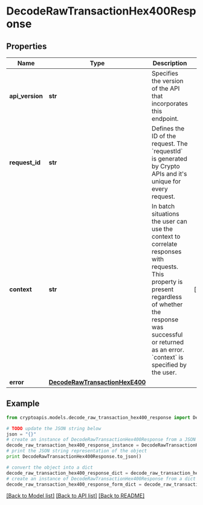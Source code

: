 # DecodeRawTransactionHex400Response


## Properties
Name | Type | Description | Notes
------------ | ------------- | ------------- | -------------
**api_version** | **str** | Specifies the version of the API that incorporates this endpoint. | 
**request_id** | **str** | Defines the ID of the request. The &#x60;requestId&#x60; is generated by Crypto APIs and it&#39;s unique for every request. | 
**context** | **str** | In batch situations the user can use the context to correlate responses with requests. This property is present regardless of whether the response was successful or returned as an error. &#x60;context&#x60; is specified by the user. | [optional] 
**error** | [**DecodeRawTransactionHexE400**](DecodeRawTransactionHexE400.md) |  | 

## Example

```python
from cryptoapis.models.decode_raw_transaction_hex400_response import DecodeRawTransactionHex400Response

# TODO update the JSON string below
json = "{}"
# create an instance of DecodeRawTransactionHex400Response from a JSON string
decode_raw_transaction_hex400_response_instance = DecodeRawTransactionHex400Response.from_json(json)
# print the JSON string representation of the object
print DecodeRawTransactionHex400Response.to_json()

# convert the object into a dict
decode_raw_transaction_hex400_response_dict = decode_raw_transaction_hex400_response_instance.to_dict()
# create an instance of DecodeRawTransactionHex400Response from a dict
decode_raw_transaction_hex400_response_form_dict = decode_raw_transaction_hex400_response.from_dict(decode_raw_transaction_hex400_response_dict)
```
[[Back to Model list]](../README.md#documentation-for-models) [[Back to API list]](../README.md#documentation-for-api-endpoints) [[Back to README]](../README.md)


